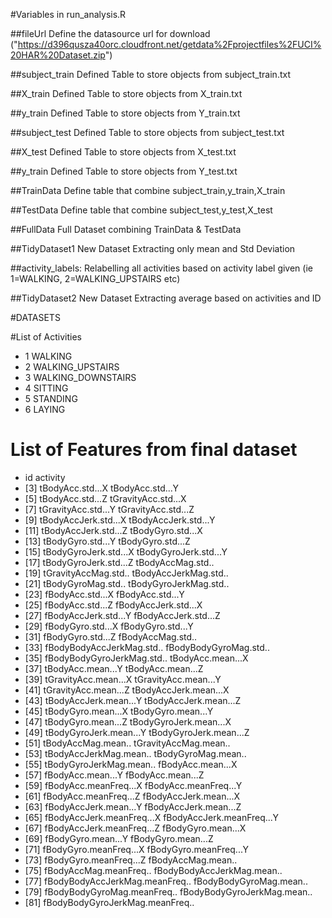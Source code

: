 
#Variables in run_analysis.R


##fileUrl 
Define the datasource url for download ("https://d396qusza40orc.cloudfront.net/getdata%2Fprojectfiles%2FUCI%20HAR%20Dataset.zip")

##subject_train 
Defined Table to store objects from subject_train.txt

##X_train 
Defined Table to store objects from X_train.txt

##y_train 
Defined Table to store objects from Y_train.txt

##subject_test
Defined Table to store objects from subject_test.txt

##X_test 
Defined Table to store objects from X_test.txt

##y_train 
Defined Table to store objects from Y_test.txt

##TrainData 
Define table that combine subject_train,y_train,X_train

##TestData 
Define table that combine subject_test,y_test,X_test

##FullData 
Full Dataset combining TrainData & TestData

##TidyDataset1
New Dataset Extracting only mean and Std Deviation

##activity_labels: 
Relabelling all activities based on activity label given (ie 1=WALKING, 2=WALKING_UPSTAIRS etc)

##TidyDataset2
New Dataset Extracting average based on activities and ID

#DATASETS

#List of Activities
* 1 WALKING
* 2 WALKING_UPSTAIRS
* 3 WALKING_DOWNSTAIRS
* 4 SITTING
* 5 STANDING
* 6 LAYING

# List of Features from final dataset
*  id            activity                       
* [3] tBodyAcc.std...X                tBodyAcc.std...Y               
* [5] tBodyAcc.std...Z                tGravityAcc.std...X            
* [7] tGravityAcc.std...Y             tGravityAcc.std...Z            
* [9] tBodyAccJerk.std...X            tBodyAccJerk.std...Y           
* [11] tBodyAccJerk.std...Z            tBodyGyro.std...X              
* [13] tBodyGyro.std...Y               tBodyGyro.std...Z              
* [15] tBodyGyroJerk.std...X           tBodyGyroJerk.std...Y          
* [17] tBodyGyroJerk.std...Z           tBodyAccMag.std..              
* [19] tGravityAccMag.std..            tBodyAccJerkMag.std..          
* [21] tBodyGyroMag.std..              tBodyGyroJerkMag.std..         
* [23] fBodyAcc.std...X                fBodyAcc.std...Y               
* [25] fBodyAcc.std...Z                fBodyAccJerk.std...X           
* [27] fBodyAccJerk.std...Y            fBodyAccJerk.std...Z           
* [29] fBodyGyro.std...X               fBodyGyro.std...Y              
* [31] fBodyGyro.std...Z               fBodyAccMag.std..              
* [33] fBodyBodyAccJerkMag.std..       fBodyBodyGyroMag.std..         
* [35] fBodyBodyGyroJerkMag.std..      tBodyAcc.mean...X              
* [37] tBodyAcc.mean...Y               tBodyAcc.mean...Z              
* [39] tGravityAcc.mean...X            tGravityAcc.mean...Y           
* [41] tGravityAcc.mean...Z            tBodyAccJerk.mean...X          
* [43] tBodyAccJerk.mean...Y           tBodyAccJerk.mean...Z          
* [45] tBodyGyro.mean...X              tBodyGyro.mean...Y             
* [47] tBodyGyro.mean...Z              tBodyGyroJerk.mean...X         
* [49] tBodyGyroJerk.mean...Y          tBodyGyroJerk.mean...Z         
* [51] tBodyAccMag.mean..              tGravityAccMag.mean..          
* [53] tBodyAccJerkMag.mean..          tBodyGyroMag.mean..            
* [55] tBodyGyroJerkMag.mean..         fBodyAcc.mean...X              
* [57] fBodyAcc.mean...Y               fBodyAcc.mean...Z              
* [59] fBodyAcc.meanFreq...X           fBodyAcc.meanFreq...Y          
* [61] fBodyAcc.meanFreq...Z           fBodyAccJerk.mean...X          
* [63] fBodyAccJerk.mean...Y           fBodyAccJerk.mean...Z          
* [65] fBodyAccJerk.meanFreq...X       fBodyAccJerk.meanFreq...Y      
* [67] fBodyAccJerk.meanFreq...Z       fBodyGyro.mean...X             
* [69] fBodyGyro.mean...Y              fBodyGyro.mean...Z             
* [71] fBodyGyro.meanFreq...X          fBodyGyro.meanFreq...Y         
* [73] fBodyGyro.meanFreq...Z          fBodyAccMag.mean..             
* [75] fBodyAccMag.meanFreq..          fBodyBodyAccJerkMag.mean..     
* [77] fBodyBodyAccJerkMag.meanFreq..  fBodyBodyGyroMag.mean..        
* [79] fBodyBodyGyroMag.meanFreq..     fBodyBodyGyroJerkMag.mean..    
* [81] fBodyBodyGyroJerkMag.meanFreq..
